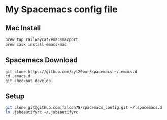 # My Spacemacs config file

## Mac Install

```bash
brew tap railwaycat/emacsmacport
brew cask install emacs-mac
```

## Spacemacs Download
```
git clone https://github.com/syl20bnr/spacemacs ~/.emacs.d
cd .emacs.d
git checkout develop
```

## Setup

```bash
git clone git@github.com:falcon78/spacemacs_config.git ~/.spacemacs.d
ln .jsbeautifyrc ~/.jsbeautifyrc
```

